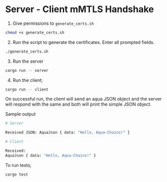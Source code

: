 # Server - Client mMTLS Handshake

1. Give permissions to `generate_certs.sh`

```sh
chmod +x generate_certs.sh
```

2. Run the script to generate the certificates. Enter all prompted fields.

```sh
./generate_certs.sh
```

3. Run the server

```sh
cargo run -- server
```

4. Run the client;

```sh
cargo run -- client
```

On successful run, the client will send an aqua JSON object and the server will respond with the same and both will print the simple JSON object.


Sample output

```sh
# Server

Received JSON: AquaJson { data: "Hello, Aqua-Chains!" }

# Client

Received:
AquaJson { data: "Hello, Aqua-Chains!" }
```

To run tests;

```sh
cargo test
```

